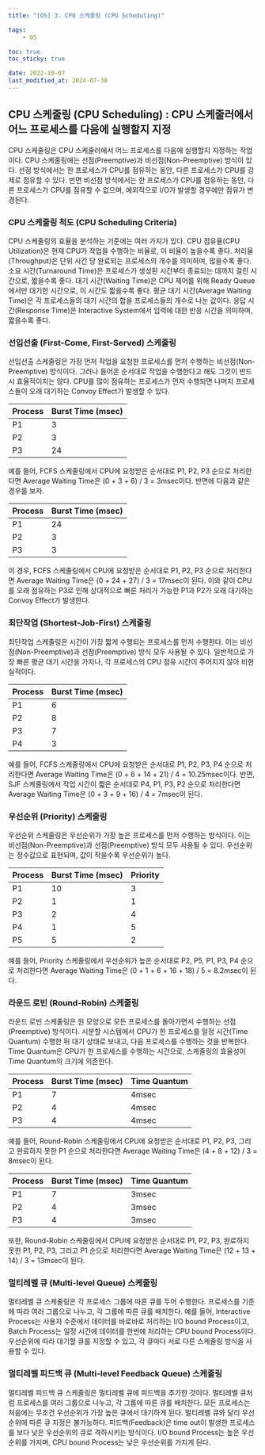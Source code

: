 ```yaml
---
title: "[OS] 3. CPU 스케줄링 (CPU Scheduling)"

tags:
    - OS

toc: true
toc_sticky: true

date: 2022-10-07
last_modified_at: 2024-07-30
---
```


## CPU 스케줄링 (CPU Scheduling) : CPU 스케줄러에서 어느 프로세스를 다음에 실행할지 지정

CPU 스케줄링은 CPU 스케줄러에서 어느 프로세스를 다음에 실행할지 지정하는 작업이다. CPU 스케줄링에는 선점(Preemptive)과 비선점(Non-Preemptive) 방식이 있다. 선점 방식에서는 한 프로세스가 CPU를 점유하는 동안, 다른 프로세스가 CPU를 강제로 점유할 수 있다. 반면 비선점 방식에서는 한 프로세스가 CPU를 점유하는 동안, 다른 프로세스가 CPU를 점유할 수 없으며, 예외적으로 I/O가 발생할 경우에만 점유가 변경된다.

### CPU 스케줄링 척도 (CPU Scheduling Criteria)

CPU 스케줄링의 효율을 분석하는 기준에는 여러 가지가 있다. CPU 점유율(CPU Utilization)은 현재 CPU가 작업을 수행하는 비율로, 이 비율이 높을수록 좋다. 처리율(Throughput)은 단위 시간 당 완료되는 프로세스의 개수를 의미하며, 많을수록 좋다. 소요 시간(Turnaround Time)은 프로세스가 생성된 시간부터 종료되는 데까지 걸린 시간으로, 짧을수록 좋다. 대기 시간(Waiting Time)은 CPU 제어를 위해 Ready Queue에서만 대기한 시간으로, 이 시간도 짧을수록 좋다. 평균 대기 시간(Average Waiting Time)은 각 프로세스들의 대기 시간의 합을 프로세스들의 개수로 나눈 값이다. 응답 시간(Response Time)은 Interactive System에서 입력에 대한 반응 시간을 의미하며, 짧을수록 좋다.

### 선입선출 (First-Come, First-Served) 스케줄링

선입선출 스케줄링은 가장 먼저 작업을 요청한 프로세스를 먼저 수행하는 비선점(Non-Preemptive) 방식이다. 그러나 들어온 순서대로 작업을 수행한다고 해도 그것이 반드시 효율적이지는 않다. CPU를 많이 점유하는 프로세스가 먼저 수행되면 나머지 프로세스들이 오래 대기하는 Convoy Effect가 발생할 수 있다.

| Process | Burst Time (msec) |
|---------|-------------------|
| P1      | 3                 |
| P2      | 3                 |
| P3      | 24                |

예를 들어, FCFS 스케줄링에서 CPU에 요청받은 순서대로 P1, P2, P3 순으로 처리한다면 Average Waiting Time은 (0 + 3 + 6) / 3 = 3msec이다. 반면에 다음과 같은 경우를 보자.

| Process | Burst Time (msec) |
|---------|-------------------|
| P1      | 24                |
| P2      | 3                 |
| P3      | 3                 |

이 경우, FCFS 스케줄링에서 CPU에 요청받은 순서대로 P1, P2, P3 순으로 처리한다면 Average Waiting Time은 (0 + 24 + 27) / 3 = 17msec이 된다. 이와 같이 CPU를 오래 점유하는 P3로 인해 상대적으로 빠른 처리가 가능한 P1과 P2가 오래 대기하는 Convoy Effect가 발생한다.

### 최단작업 (Shortest-Job-First) 스케줄링

최단작업 스케줄링은 시간이 가장 짧게 수행되는 프로세스를 먼저 수행한다. 이는 비선점(Non-Preemptive)과 선점(Preemptive) 방식 모두 사용될 수 있다. 일반적으로 가장 빠른 평균 대기 시간을 가지나, 각 프로세스의 CPU 점유 시간이 주어지지 않아 비현실적이다.

| Process | Burst Time (msec) |
|---------|-------------------|
| P1      | 6                 |
| P2      | 8                 |
| P3      | 7                 |
| P4      | 3                 |

예를 들어, FCFS 스케줄링에서 CPU에 요청받은 순서대로 P1, P2, P3, P4 순으로 처리한다면 Average Waiting Time은 (0 + 6 + 14 + 21) / 4 = 10.25msec이다. 반면, SJF 스케줄링에서 작업 시간이 짧은 순서대로 P4, P1, P3, P2 순으로 처리한다면 Average Waiting Time은 (0 + 3 + 9 + 16) / 4 = 7msec이 된다.

### 우선순위 (Priority) 스케줄링

우선순위 스케줄링은 우선순위가 가장 높은 프로세스를 먼저 수행하는 방식이다. 이는 비선점(Non-Preemptive)과 선점(Preemptive) 방식 모두 사용될 수 있다. 우선순위는 정수값으로 표현되며, 값이 작을수록 우선순위가 높다.

| Process | Burst Time (msec) | Priority |
|---------|-------------------|----------|
| P1      | 10                | 3        |
| P2      | 1                 | 1        |
| P3      | 2                 | 4        |
| P4      | 1                 | 5        |
| P5      | 5                 | 2        |

예를 들어, Priority 스케줄링에서 우선순위가 높은 순서대로 P2, P5, P1, P3, P4 순으로 처리한다면 Average Waiting Time은 (0 + 1 + 6 + 16 + 18) / 5 = 8.2msec이 된다.

### 라운드 로빈 (Round-Robin) 스케줄링

라운드 로빈 스케줄링은 원 모양으로 모든 프로세스를 돌아가면서 수행하는 선점(Preemptive) 방식이다. 시분할 시스템에서 CPU가 한 프로세스를 일정 시간(Time Quantum) 수행한 뒤 대기 상태로 보내고, 다음 프로세스를 수행하는 것을 반복한다. Time Quantum은 CPU가 한 프로세스를 수행하는 시간으로, 스케줄링의 효율성이 Time Quantum의 크기에 의존한다.

| Process | Burst Time (msec) | Time Quantum |
|---------|-------------------|--------------|
| P1      | 7                 | 4msec        |
| P2      | 4                 | 4msec        |
| P3      | 4                 | 4msec        |

예를 들어, Round-Robin 스케줄링에서 CPU에 요청받은 순서대로 P1, P2, P3, 그리고 완료하지 못한 P1 순으로 처리한다면 Average Waiting Time은 (4 + 8 + 12) / 3 = 8msec이 된다.

| Process | Burst Time (msec) | Time Quantum |
|---------|-------------------|--------------|
| P1      | 7                 | 3msec        |
| P2      | 4                 | 3msec        |
| P3      | 4                 | 3msec        |

또한, Round-Robin 스케줄링에서 CPU에 요청받은 순서대로 P1, P2, P3, 완료하지 못한 P1, P2, P3, 그리고 P1 순으로 처리한다면 Average Waiting Time은 (12 + 13 + 14) / 3 = 13msec이 된다.

### 멀티레벨 큐 (Multi-level Queue) 스케줄링

멀티레벨 큐 스케줄링은 각 프로세스 그룹에 따른 큐를 두어 수행한다. 프로세스를 기준에 따라 여러 그룹으로 나누고, 각 그룹에 따른 큐를 배치한다. 예를 들어, Interactive Process는 사용자 수준에서 데이터를 바로바로 처리하는 I/O bound Process이고, Batch Process는 일정 시간에 데이터를 한번에 처리하는 CPU bound Process이다. 우선순위에 따라 대기할 큐를 지정할 수 있고, 각 큐마다 서로 다른 스케줄링 방식을 사용할 수 있다.

### 멀티레벨 피드백 큐 (Multi-level Feedback Queue) 스케줄링

멀티레벨 피드백 큐 스케줄링은 멀티레벨 큐에 피드백을 추가한 것이다. 멀티레벨 큐처럼 프로세스를 여러 그룹으로 나누고, 각 그룹에 따른 큐를 배치한다. 모든 프로세스는 처음에는 무조건 우선순위가 가장 높은 큐에서 대기하게 된다. 멀티레벨 큐와 달리 우선순위에 따른 큐 지정은 불가능하다. 피드백(Feedback)은 time out이 발생한 프로세스를 보다 낮은 우선순위의 큐로 격하시키는 방식이다. I/O bound Process는 높은 우선순위를 가지며, CPU bound Process는 낮은 우선순위를 가지게 된다.